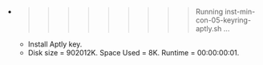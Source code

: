 * >>>>>>>>> Running inst-min-con-05-keyring-aptly.sh ...
  * Install Aptly key.
  * Disk size = 902012K. Space Used = 8K. Runtime = 00:00:00:01.

